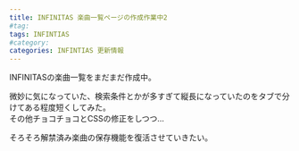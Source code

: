 ```yaml
---
title: INFINITAS 楽曲一覧ページの作成作業中2
#tag: 
tags: INFINTIAS
#category:
categories: INFINTIAS 更新情報
---
```

INFINITASの楽曲一覧をまだまだ作成中。  
  
微妙に気になっていた、検索条件とかが多すぎて縦長になっていたのをタブで分けてある程度短くしてみた。  
その他チョコチョコとCSSの修正をしつつ…  
  
そろそろ解禁済み楽曲の保存機能を復活させていきたい。  